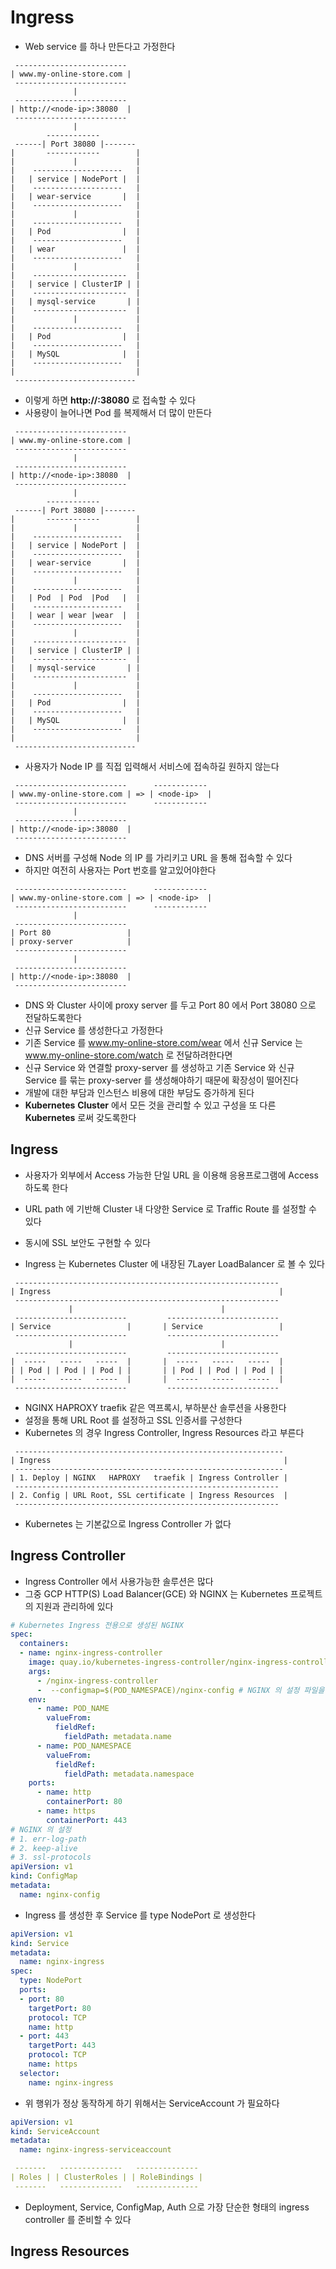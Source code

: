 # Ingress

* Web service 를 하나 만든다고 가정한다

```
 -------------------------     
| www.my-online-store.com |    
 -------------------------     
              |                
 -------------------------    
| http://<node-ip>:38080  |    
 -------------------------     
              |                
        ------------           
 ------| Port 38080 |-------  
|       ------------        | 
|             |             | 
|    --------------------   | 
|   | service | NodePort |  |
|    --------------------   | 
|   | wear-service       |  |
|    --------------------   | 
|             |             | 
|    --------------------   | 
|   | Pod                |  |
|    --------------------   | 
|   | wear               |  |
|    --------------------   | 
|             |             | 
|    ---------------------  | 
|   | service | ClusterIP | |
|    ---------------------  | 
|   | mysql-service       | |
|    ---------------------  | 
|             |             | 
|    --------------------   | 
|   | Pod                |  |
|    --------------------   | 
|   | MySQL              |  |
|    --------------------   | 
|                           | 
 ---------------------------  
```

* 이렇게 하면 **http://<node-ip>:38080** 로 접속할 수 있다
* 사용량이 늘어나면 Pod 를 복제해서 더 많이 만든다

```
 -------------------------     
| www.my-online-store.com |    
 -------------------------     
              |                
 -------------------------    
| http://<node-ip>:38080  |    
 -------------------------     
              |                
        ------------           
 ------| Port 38080 |-------  
|       ------------        | 
|             |             | 
|    --------------------   | 
|   | service | NodePort |  |
|    --------------------   | 
|   | wear-service       |  |
|    --------------------   | 
|             |             | 
|    --------------------   | 
|   | Pod  | Pod  |Pod   |  |
|    --------------------   | 
|   | wear | wear |wear  |  |
|    --------------------   | 
|             |             | 
|    ---------------------  | 
|   | service | ClusterIP | |
|    ---------------------  | 
|   | mysql-service       | |
|    ---------------------  | 
|             |             | 
|    --------------------   | 
|   | Pod                |  |
|    --------------------   | 
|   | MySQL              |  |
|    --------------------   | 
|                           | 
 ---------------------------  
```

* 사용자가 Node IP 를 직접 입력해서 서비스에 접속하길 원하지 않는다 

```
 -------------------------      ------------  
| www.my-online-store.com | => | <node-ip>  |  
 -------------------------      ------------  
              |                
 -------------------------    
| http://<node-ip>:38080  |    
 -------------------------     
```

* DNS 서버를 구성해 Node 의 IP 를 가리키고 URL 을 통해 접속할 수 있다 
* 하지만 여전히 사용자는 Port 번호를 알고있어야한다

```
 -------------------------      ------------  
| www.my-online-store.com | => | <node-ip>  |  
 -------------------------      ------------  
              |                
 -------------------------    
| Port 80                 |    
| proxy-server            |    
 -------------------------     
              |                
 -------------------------    
| http://<node-ip>:38080  |    
 -------------------------     
```

* DNS 와 Cluster 사이에 proxy server 를 두고 Port 80 에서 Port 38080 으로 전달하도록한다
* 신규 Service 를 생성한다고 가정한다
* 기존 Service 를 www.my-online-store.com/wear 에서 신규 Service 는 www.my-online-store.com/watch 로 전달하려한다면
* 신규 Service 와 연결할 proxy-server 를 생성하고 기존 Service 와 신규 Service 를 묶는 proxy-server 를 생성해야하기 때문에 확장성이 떨어진다
* 개발에 대한 부담과 인스턴스 비용에 대한 부담도 증가하게 된다
* **Kubernetes** **Cluster** 에서 모든 것을 관리할 수 있고 구성을 또 다른 **Kubernetes** 로써 갖도록한다

## Ingress 

* 사용자가 외부에서 Access 가능한 단일 URL 을 이용해 응용프로그램에 Access 하도록 한다
* URL path 에 기반해 Cluster 내 다양한 Service 로 Traffic Route 를 설정할 수 있다
* 동시에 SSL 보안도 구현할 수 있다

* Ingress 는 Kubernetes Cluster 에 내장된 7Layer LoadBalancer 로 볼 수 있다

```
 -----------------------------------------------------------  
| Ingress                                                   | 
 -----------------------------------------------------------  
             |                                 |              
 -------------------------         -------------------------  
| Service                 |       | Service                 | 
 -------------------------         -------------------------  
             |                                 |              
 -------------------------         -------------------------  
|  -----   -----   -----  |       |  -----   -----   -----  | 
| | Pod | | Pod | | Pod | |       | | Pod | | Pod | | Pod | | 
|  -----   -----   -----  |       |  -----   -----   -----  | 
 -------------------------         -------------------------  
```

* NGINX HAPROXY traefik 같은 역프록시, 부하분산 솔루션을 사용한다
* 설정을 통해 URL Root 를 설정하고 SSL 인증서를 구성한다
* Kubernetes 의 경우 Ingress Controller, Ingress Resources 라고 부른다

```
 ------------------------------------------------------------  
| Ingress                                                    | 
 ------------------------------------------------------------  
| 1. Deploy | NGINX   HAPROXY   traefik | Ingress Controller | 
 -----------------------------------------------------------  
| 2. Config | URL Root, SSL certificate | Ingress Resources  | 
 -----------------------------------------------------------  
```

* Kubernetes 는 기본값으로 Ingress Controller 가 없다

## Ingress Controller

* Ingress Controller 에서 사용가능한 솔루션은 많다
* 그중 GCP HTTP(S) Load Balancer(GCE) 와 NGINX 는 Kubernetes 프로젝트의 지원과 관리하에 있다

```yml
# Kubernetes Ingress 전용으로 생성된 NGINX
spec:
  containers:
  - name: nginx-ingress-controller
    image: quay.io/kubernetes-ingress-controller/nginx-ingress-controller
    args:
      - /nginx-ingress-controller
      -  --configmap=$(POD_NAMESPACE)/nginx-config # NGINX 의 설정 파일을 ConfigMap 으로 만들어 전달한다
    env:
      - name: POD_NAME
        valueFrom:
          fieldRef:
            fieldPath: metadata.name
      - name: POD_NAMESPACE
        valueFrom:
          fieldRef:
            fieldPath: metadata.namespace
    ports:
      - name: http
        containerPort: 80
      - name: https
        containerPort: 443
# NGINX 의 설정
# 1. err-log-path
# 2. keep-alive
# 3. ssl-protocols
apiVersion: v1
kind: ConfigMap
metadata:
  name: nginx-config
```

* Ingress 를 생성한 후 Service 를 type NodePort 로 생성한다

```yml
apiVersion: v1
kind: Service
metadata:
  name: nginx-ingress
spec:
  type: NodePort
  ports: 
  - port: 80
    targetPort: 80
    protocol: TCP
    name: http
  - port: 443
    targetPort: 443
    protocol: TCP
    name: https
  selector:
    name: nginx-ingress
```

* 위 행위가 정상 동작하게 하기 위해서는 ServiceAccount 가 필요하다

```yml
apiVersion: v1
kind: ServiceAccount
metadata:
  name: nginx-ingress-serviceaccount

 -------   --------------   --------------  
| Roles | | ClusterRoles | | RoleBindings | 
 -------   --------------   --------------  
```

* Deployment, Service, ConfigMap, Auth 으로 가장 단순한 형태의 ingress controller 를 준비할 수 있다

## Ingress Resources

